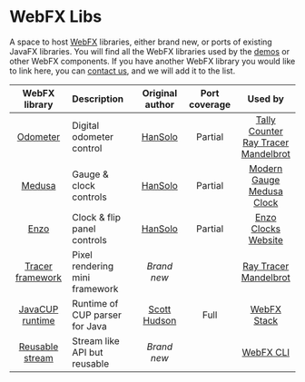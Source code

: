 # WebFX Libs
A space to host [WebFX][webfx-repo] libraries, either brand new, or ports of existing JavaFX libraries. You will find all the WebFX libraries used by the [demos][webfx-website] or other WebFX components. If you have another WebFX library you would like to link here, you can [contact us][webfx-contact], and we will add it to the list.

<div align="center">

|                                WebFX library                                | Description                    |                         Original author                         | Port coverage |                                                                    Used by                                                                    |
|:---------------------------------------------------------------------------:|:-------------------------------|:---------------------------------------------------------------:|:-------------:|:---------------------------------------------------------------------------------------------------------------------------------------------:|
|        [Odometer](https://github.com/webfx-libs/webfx-lib-odometer)         | Digital odometer control       |         [HanSolo](https://github.com/HanSolo/odometer)          |    Partial    | [Tally Counter][webfx-tallycounter-demo-link] <br/>   [Ray Tracer][webfx-raytracer-demo-link] <br/>  [Mandelbrot][webfx-mandelbrot-demo-link] |
|          [Medusa](https://github.com/webfx-libs/webfx-lib-medusa)           | Gauge & clock controls         |          [HanSolo](https://github.com/HanSolo/Medusa)           |    Partial    |                         [Modern Gauge][webfx-moderngauge-demo-link] <br/> [Medusa Clock][webfx-medusaclock-demo-link]                         |
|            [Enzo](https://github.com/webfx-libs/webfx-lib-enzo)             | Clock & flip panel controls    |    [HanSolo](https://bitbucket.org/hansolo/enzo/src/master/)    |    Partial    |                                   [Enzo Clocks][webfx-enzoclocks-demo-link] <br/> [Website][webfx-website]                                    |
| [Tracer framework](https://github.com/webfx-libs/webfx-lib-tracerframework) | Pixel rendering mini framework |                           *Brand new*                           |               |                            [Ray Tracer][webfx-raytracer-demo-link] <br/>  [Mandelbrot][webfx-mandelbrot-demo-link]                            | 
|  [JavaCUP runtime](https://github.com/webfx-libs/webfx-lib-javacupruntime)  | Runtime of CUP parser for Java | [Scott Hudson](http://www2.cs.tum.edu/projects/cup/install.php) |     Full      |                                                        [WebFX Stack][webfx-stack-repo]                                                        |
|  [Reusable stream](https://github.com/webfx-libs/webfx-lib-reusablestream)  | Stream like API but reusable   |                           *Brand new*                           |               |                                                          [WebFX CLI][webfx-cli-repo]                                                          |

</div>

[webfx-repo]: https://github.com/webfx-project/webfx
[webfx-stack-repo]: https://github.com/webfx-project/webfx-stack
[webfx-cli-repo]: https://github.com/webfx-project/webfx-cli
[webfx-website]: https://webfx.dev
[webfx-contact]: mailto:info@webfx.dev
[webfx-tallycounter-demo-link]: https://tallycounter.webfx.dev
[webfx-moderngauge-demo-link]: https://moderngauge.webfx.dev
[webfx-enzoclocks-demo-link]: https://enzoclocks.webfx.dev
[webfx-raytracer-demo-link]: https://raytracer.webfx.dev
[webfx-mandelbrot-demo-link]: https://mandelbrot.webfx.dev
[webfx-medusaclock-demo-link]: https://medusaclock.webfx.dev
